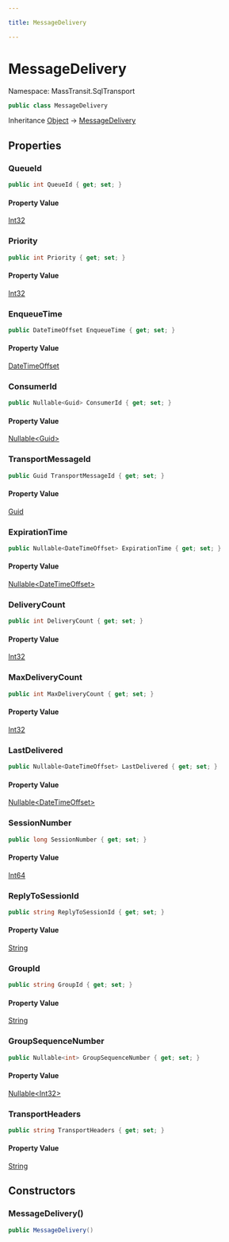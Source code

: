 ```yaml
---

title: MessageDelivery

---
```


# MessageDelivery

Namespace: MassTransit.SqlTransport

```csharp
public class MessageDelivery
```

Inheritance [Object](https://learn.microsoft.com/en-us/dotnet/api/system.object) → [MessageDelivery](../masstransit-sqltransport/messagedelivery)

## Properties

### **QueueId**

```csharp
public int QueueId { get; set; }
```

#### Property Value

[Int32](https://learn.microsoft.com/en-us/dotnet/api/system.int32)<br/>

### **Priority**

```csharp
public int Priority { get; set; }
```

#### Property Value

[Int32](https://learn.microsoft.com/en-us/dotnet/api/system.int32)<br/>

### **EnqueueTime**

```csharp
public DateTimeOffset EnqueueTime { get; set; }
```

#### Property Value

[DateTimeOffset](https://learn.microsoft.com/en-us/dotnet/api/system.datetimeoffset)<br/>

### **ConsumerId**

```csharp
public Nullable<Guid> ConsumerId { get; set; }
```

#### Property Value

[Nullable\<Guid\>](https://learn.microsoft.com/en-us/dotnet/api/system.nullable-1)<br/>

### **TransportMessageId**

```csharp
public Guid TransportMessageId { get; set; }
```

#### Property Value

[Guid](https://learn.microsoft.com/en-us/dotnet/api/system.guid)<br/>

### **ExpirationTime**

```csharp
public Nullable<DateTimeOffset> ExpirationTime { get; set; }
```

#### Property Value

[Nullable\<DateTimeOffset\>](https://learn.microsoft.com/en-us/dotnet/api/system.nullable-1)<br/>

### **DeliveryCount**

```csharp
public int DeliveryCount { get; set; }
```

#### Property Value

[Int32](https://learn.microsoft.com/en-us/dotnet/api/system.int32)<br/>

### **MaxDeliveryCount**

```csharp
public int MaxDeliveryCount { get; set; }
```

#### Property Value

[Int32](https://learn.microsoft.com/en-us/dotnet/api/system.int32)<br/>

### **LastDelivered**

```csharp
public Nullable<DateTimeOffset> LastDelivered { get; set; }
```

#### Property Value

[Nullable\<DateTimeOffset\>](https://learn.microsoft.com/en-us/dotnet/api/system.nullable-1)<br/>

### **SessionNumber**

```csharp
public long SessionNumber { get; set; }
```

#### Property Value

[Int64](https://learn.microsoft.com/en-us/dotnet/api/system.int64)<br/>

### **ReplyToSessionId**

```csharp
public string ReplyToSessionId { get; set; }
```

#### Property Value

[String](https://learn.microsoft.com/en-us/dotnet/api/system.string)<br/>

### **GroupId**

```csharp
public string GroupId { get; set; }
```

#### Property Value

[String](https://learn.microsoft.com/en-us/dotnet/api/system.string)<br/>

### **GroupSequenceNumber**

```csharp
public Nullable<int> GroupSequenceNumber { get; set; }
```

#### Property Value

[Nullable\<Int32\>](https://learn.microsoft.com/en-us/dotnet/api/system.nullable-1)<br/>

### **TransportHeaders**

```csharp
public string TransportHeaders { get; set; }
```

#### Property Value

[String](https://learn.microsoft.com/en-us/dotnet/api/system.string)<br/>

## Constructors

### **MessageDelivery()**

```csharp
public MessageDelivery()
```

